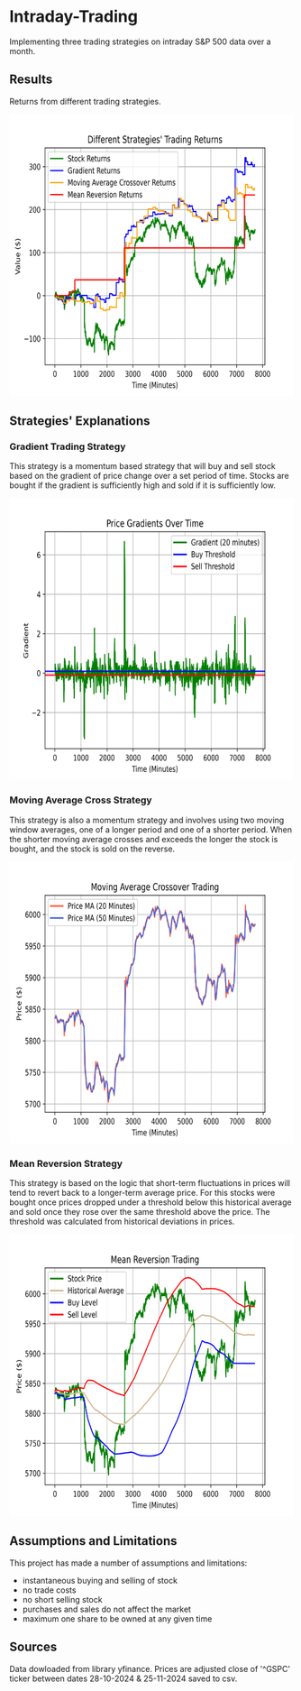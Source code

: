 # Intraday-Trading
Implementing three trading strategies on intraday S&P 500 data over a month.

## Results
Returns from different trading strategies.

<img src="visualisations/Trading Returns.png" alt="alt text" width="700" height="500">

## Strategies' Explanations
### Gradient Trading Strategy
This strategy is a momentum based strategy that will buy and sell stock based on the gradient of price change over a set period of time. Stocks are bought if the gradient is sufficiently high and sold if it is sufficiently low.

<img src="visualisations/Gradient Trading Gradients.png" alt="alt text" width="700" height="500">

### Moving Average Cross Strategy
This strategy is also a momentum strategy and involves using two moving window averages, one of a longer period and one of a shorter period. When the shorter moving average crosses and exceeds the longer the stock is bought, and the stock is sold on the reverse.

<img src="visualisations/Moving Average Crossover Trading.png" alt="alt text" width="700" height="500">

### Mean Reversion Strategy
This strategy is based on the logic that short-term fluctuations in prices will tend to revert back to a longer-term average price. For this stocks were bought once prices dropped under a threshold below this historical average and sold once they rose over the same threshold above the price. The threshold was calculated from historical deviations in prices.

<img src="visualisations/Mean Reversion Trading.png" alt="alt text" width="700" height="500">

## Assumptions and Limitations
This project has made a number of assumptions and limitations:

- instantaneous buying and selling of stock
- no trade costs
- no short selling stock
- purchases and sales do not affect the market
- maximum one share to be owned at any given time

## Sources
Data dowloaded from library yfinance. Prices are adjusted close of '^GSPC' ticker between dates 28-10-2024 & 25-11-2024 saved to csv.

